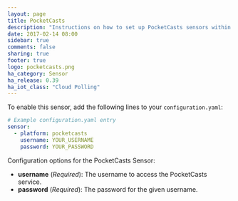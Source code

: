 ```yaml
---
layout: page
title: PocketCasts
description: "Instructions on how to set up PocketCasts sensors within Home Assistant."
date: 2017-02-14 08:00
sidebar: true
comments: false
sharing: true
footer: true
logo: pocketcasts.png
ha_category: Sensor
ha_release: 0.39
ha_iot_class: "Cloud Polling"
---
```


To enable this sensor, add the following lines to your `configuration.yaml`:

```yaml
# Example configuration.yaml entry
sensor:
  - platform: pocketcasts
    username: YOUR_USERNAME
    password: YOUR_PASSWORD
```

Configuration options for the PocketCasts Sensor:

- **username** (*Required*): The username to access the PocketCasts service.
- **password** (*Required*): The password for the given username.
